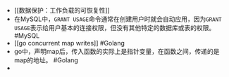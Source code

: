 - [[数据保护：工作负载的可恢复性]]
- 在MySQL中，`GRANT USAGE`命令通常在创建用户时就会自动应用，因为`GRANT USAGE`表示给用户基本的连接权限，但没有其他特定的数据库或表的权限。 #MySQL
- [[go concurrent map writes]] #Golang
- go中，声明map后，传入函数的实际上是指针变量，在函数之间，传递的是map的地址。 #Golang
-